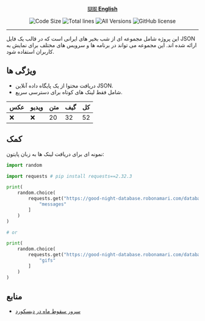 <div align="center">

[**🇺🇸 English**](../../README.md)
</div>

<p align="center">
    <img src="https://img.shields.io/github/languages/code-size/robonamari/Good_Night-database?style=flat" alt="Code Size">
    <img src="https://tokei.rs/b1/github/robonamari/Good_Night-database?style=flat" alt="Total lines">
    <img src="https://img.shields.io/badge/all%20languages-all%20Versions-blue" alt="All Versions">
    <img src="https://img.shields.io/github/license/robonamari/Good_Night-database" alt="GitHub license">
</p>

---

این پروژه شامل مجموعه ای از شب بخیر های ایرانی است که در قالب یک فایل JSON ارائه شده اند. این مجموعه می تواند در برنامه ها و سرویس های مختلف برای نمایش به کاربران استفاده شود.

## ویژگی ها
- دریافت محتوا از یک پایگاه داده آنلاین JSON.
- شامل فقط لینک های کوتاه برای دسترسی سریع.

| عکس |  ویدیو |  متن |   گیف |     کل |
| ------ | ------ | ---- | ------ | ---- |
| :x:    | :x:    | 20   | 32     | 52   |

## کمک
نمونه ای برای دریافت لینک ها به زبان پایتون:
```python
import random

import requests # pip install requests==2.32.3

print(
    random.choice(
        requests.get("https://good-night-database.robonamari.com/database.json").json()[
            "messages"
        ]
    )
)

# or

print(
    random.choice(
        requests.get("https://good-night-database.robonamari.com/database.json").json()[
            "gifs"
        ]
    )
)
```

## منابع
* [سرور سقوط ماه در دیسکورد](https://discord.gg/BsaC3QgEQz)
